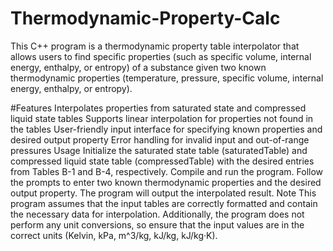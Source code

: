 # Thermodynamic-Property-Calc
This C++ program is a thermodynamic property table interpolator that allows users to find specific properties (such as specific volume, internal energy, enthalpy, or entropy) of a substance given two known thermodynamic properties (temperature, pressure, specific volume, internal energy, enthalpy, or entropy).

#Features
Interpolates properties from saturated state and compressed liquid state tables
Supports linear interpolation for properties not found in the tables
User-friendly input interface for specifying known properties and desired output property
Error handling for invalid input and out-of-range pressures
Usage
Initialize the saturated state table (saturatedTable) and compressed liquid state table (compressedTable) with the desired entries from Tables B-1 and B-4, respectively.
Compile and run the program.
Follow the prompts to enter two known thermodynamic properties and the desired output property.
The program will output the interpolated result.
Note
This program assumes that the input tables are correctly formatted and contain the necessary data for interpolation. Additionally, the program does not perform any unit conversions, so ensure that the input values are in the correct units (Kelvin, kPa, m^3/kg, kJ/kg, kJ/kg·K).
